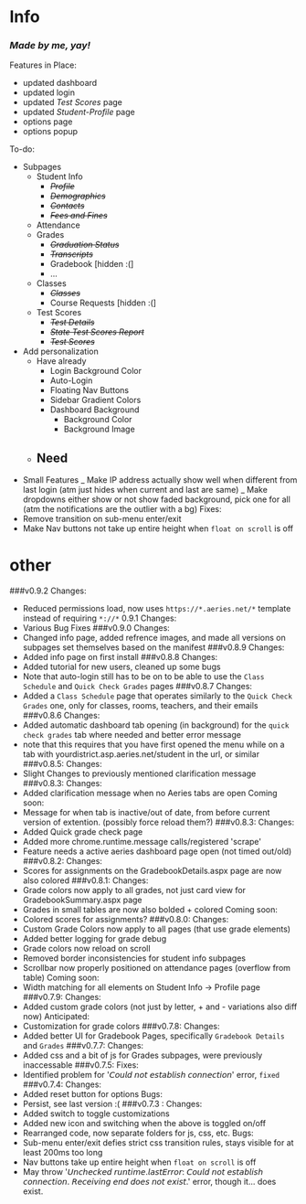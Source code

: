 # Info

### _Made by me, yay!_

Features in Place:

- updated dashboard
- updated login
- updated _Test Scores_ page
- updated _Student-Profile_ page
- options page
- options popup

To-do:

- Subpages
  - Student Info
    - ~~_Profile_~~
    - ~~_Demographics_~~
    - ~~_Contacts_~~
    - ~~_Fees and Fines_~~
  - Attendance
  - Grades
    - ~~_Graduation Status_~~
    - ~~_Transcripts_~~
    - Gradebook [hidden :(]
    - ...
  - Classes
    - ~~_Classes_~~
    - Course Requests [hidden :(]
  - Test Scores
    - ~~_Test Details_~~
    - ~~_State Test Scores Report_~~
    - ~~_Test Scores_~~
- Add personalization
  - Have already
    - Login Background Color
    - Auto-Login
    - Floating Nav Buttons
    - Sidebar Gradient Colors
    - Dashboard Background
      - Background Color
      - Background Image
  - ## Need
- Small Features
  _ Make IP address actually show well when different from last login (atm just hides when current and last are same)
  _ Make dropdowns either show or not show faded background, pick one for all (atm the notifications are the outlier with a bg)
  Fixes:
- Remove transition on sub-menu enter/exit
- Make Nav buttons not take up entire height when `float on scroll` is off

# other

###v0.9.2
Changes:

- Reduced permissions load, now uses `https://*.aeries.net/*` template instead of requiring `*://*`
  0.9.1
  Changes:
- Various Bug Fixes
  ###v0.9.0
  Changes:
- Changed info page, added refrence images, and made all versions on subpages set themselves based on the manifest
  ###v0.8.9
  Changes:
- Added info page on first install
  ###v0.8.8
  Changes:
- Added tutorial for new users, cleaned up some bugs
- Note that auto-login still has to be on to be able to use the `Class Schedule` and `Quick Check Grades` pages
  ###v0.8.7
  Changes:
- Added a `Class Schedule` page that operates similarly to the `Quick Check Grades` one, only for classes, rooms, teachers, and their emails
  ###v0.8.6
  Changes:
- Added automatic dashboard tab opening (in background) for the `quick check grades` tab where needed and better error message
- note that this requires that you have first opened the menu while on a tab with yourdistrict.asp.aeries.net/student in the url, or similar
  ###v0.8.5:
  Changes:
- Slight Changes to previously mentioned clarification message
  ###v0.8.3:
  Changes:
- Added clarification message when no Aeries tabs are open
  Coming soon:
- Message for when tab is inactive/out of date, from before current version of extention. (possibly force reload them?)
  ###v0.8.3:
  Changes:
- Added Quick grade check page
- Added more chrome.runtime.message calls/registered 'scrape'
- Feature needs a active aeries dashboard page open (not timed out/old)
  ###v0.8.2:
  Changes:
- Scores for assignments on the GradebookDetails.aspx page are now also colored
  ###v0.8.1:
  Changes:
- Grade colors now apply to all grades, not just card view for GradebookSummary.aspx page
- Grades in small tables are now also bolded + colored
  Coming soon:
- Colored scores for assignments?
  ###v0.8.0:
  Changes:
- Custom Grade Colors now apply to all pages (that use grade elements)
- Added better logging for grade debug
- Grade colors now reload on scroll
- Removed border inconsistencies for student info subpages
- Scrollbar now properly positioned on attendance pages (overflow from table)
  Coming soon:
- Width matching for all elements on Student Info -> Profile page
  ###v0.7.9:
  Changes:
- Added custom grade colors (not just by letter, + and - variations also diff now)
  Anticipated:
- Customization for grade colors
  ###v0.7.8:
  Changes:
- Added better UI for Gradebook Pages, specifically `Gradebook Details` and `Grades`
  ###v0.7.7:
  Changes:
- Added css and a bit of js for Grades subpages, were previously inaccessable
  ###v0.7.5:
  Fixes:
- Identified problem for '𝘊𝘰𝘶𝘭𝘥 𝘯𝘰𝘵 𝘦𝘴𝘵𝘢𝘣𝘭𝘪𝘴𝘩 𝘤𝘰𝘯𝘯𝘦𝘤𝘵𝘪𝘰𝘯' error, `fixed`
  ###v0.7.4:
  Changes:
- Added reset button for options
  Bugs:
- Persist, see last version :(
  ###v0.7.3 :
  Changes:
- Added switch to toggle customizations
- Added new icon and switching when the above is toggled on/off
- Rearranged code, now separate folders for js, css, etc.
  Bugs:
- Sub-menu enter/exit defies strict css transition rules, stays visible for at least 200ms too long
- Nav buttons take up entire height when `float on scroll` is off
- May throw '𝘜𝘯𝘤𝘩𝘦𝘤𝘬𝘦𝘥 𝘳𝘶𝘯𝘵𝘪𝘮𝘦.𝘭𝘢𝘴𝘵𝘌𝘳𝘳𝘰𝘳: 𝘊𝘰𝘶𝘭𝘥 𝘯𝘰𝘵 𝘦𝘴𝘵𝘢𝘣𝘭𝘪𝘴𝘩 𝘤𝘰𝘯𝘯𝘦𝘤𝘵𝘪𝘰𝘯. 𝘙𝘦𝘤𝘦𝘪𝘷𝘪𝘯𝘨 𝘦𝘯𝘥 𝘥𝘰𝘦𝘴 𝘯𝘰𝘵 𝘦𝘹𝘪𝘴𝘵.' error, though it... does exist.
